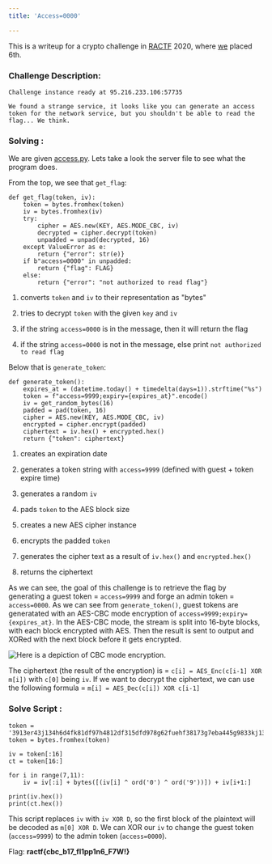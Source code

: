 ```yaml
---
title: 'Access=0000'

---
```



This is a writeup for a crypto challenge in [RACTF](https://ractf.co.uk/) 2020, where [we](https://rgbsec.xyz) placed 6th.


### Challenge Description:

```
Challenge instance ready at 95.216.233.106:57735

We found a strange service, it looks like you can generate an access token for the network service, but you shouldn't be able to read the flag... We think.
```
### Solving : 

We are given [access.py](https://pastebin.com/3e9ryfvf). Lets take a look the server file to see what the program does.

From the top, we see that `get_flag`: 
<!--more-->
```
def get_flag(token, iv):
    token = bytes.fromhex(token)
    iv = bytes.fromhex(iv)
    try:
        cipher = AES.new(KEY, AES.MODE_CBC, iv)
        decrypted = cipher.decrypt(token)
        unpadded = unpad(decrypted, 16)
    except ValueError as e:
        return {"error": str(e)}
    if b"access=0000" in unpadded:
        return {"flag": FLAG}
    else:
        return {"error": "not authorized to read flag"}
```

   1) converts `token` and `iv` to their representation as "bytes"

   2) tries to decrypt `token` with the given `key` and `iv`

   3) if the string `access=0000` is in the message, then it will return the flag

   4) if the string `access=0000` is not in the message, else print `not authorized to read flag`



Below that is `generate_token`:

```
def generate_token():
    expires_at = (datetime.today() + timedelta(days=1)).strftime("%s")
    token = f"access=9999;expiry={expires_at}".encode()
    iv = get_random_bytes(16)
    padded = pad(token, 16)
    cipher = AES.new(KEY, AES.MODE_CBC, iv)
    encrypted = cipher.encrypt(padded)
    ciphertext = iv.hex() + encrypted.hex()
    return {"token": ciphertext}
```

1) creates an expiration date

2) generates a token string with `access=9999` (defined with guest + token expire time)

3) generates a random `iv`

4) pads `token` to the AES block size

5) creates a new AES cipher instance

6) encrypts the padded `token` 

7) generates the cipher text as a result of `iv.hex()` and `encrypted.hex()`

8) returns the ciphertext

As we can see, the goal of this challenge  is to retrieve the flag by generating a guest token = `access=9999` and forge an admin token = `access=0000`. As we can see from `generate_token()`, guest tokens are generatated with an AES-CBC mode encryption of `access=9999;expiry={expires_at}`. In the AES-CBC mode, the stream is split into 16-byte blocks, with each block encrypted with AES. Then the result is sent to output and XORed with the next block before it gets encrypted. 

![Here is a depiction of CBC mode encryption.](https://upload.wikimedia.org/wikipedia/commons/thumb/8/80/CBC_encryption.svg/1920px-CBC_encryption.svg.png)

 The ciphertext (the result of the encryption) is = `c[i] = AES_Enc(c[i-1] XOR m[i])` with `c[0]` being `iv`. If we want to decrypt the ciphertext, we can use the following formula = `m[i] = AES_Dec(c[i]) XOR c[i-1]` 

### Solve Script : 

```
token = '3913er43j134h6d4fk81df97h4812df315dfd978g62fuehf38173g7eba445g9833kj1371637h26hfa3khuy3j5vx948d0'
token = bytes.fromhex(token)

iv = token[:16]
ct = token[16:]

for i in range(7,11):
    iv = iv[:i] + bytes([(iv[i] ^ ord('0') ^ ord('9'))]) + iv[i+1:]

print(iv.hex())
print(ct.hex())
```

This script replaces `iv` with `iv XOR D`, so the first block of the plaintext will be decoded as `m[0] XOR D`. We can XOR our `iv` to change the guest token (`access=9999`) to the admin token (`access=0000`). 

Flag: **ractf{cbc_b17_fl1pp1n6_F7W!}**

